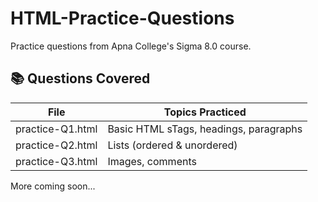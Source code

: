 # HTML-Practice-Questions

Practice questions from Apna College's Sigma 8.0 course.

## 📚 Questions Covered

| File              | Topics Practiced                    |
|-------------------|--------------------------------------|
| practice-Q1.html  | Basic HTML sTags, headings, paragraphs |
| practice-Q2.html  | Lists (ordered & unordered)          |
| practice-Q3.html  | Images, comments                     |

More coming soon...
